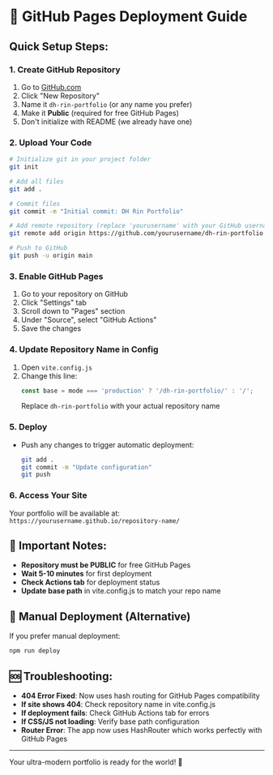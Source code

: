 # 🚀 GitHub Pages Deployment Guide

## Quick Setup Steps:

### 1. Create GitHub Repository
1. Go to [GitHub.com](https://github.com)
2. Click "New Repository"
3. Name it `dh-rin-portfolio` (or any name you prefer)
4. Make it **Public** (required for free GitHub Pages)
5. Don't initialize with README (we already have one)

### 2. Upload Your Code
```bash
# Initialize git in your project folder
git init

# Add all files
git add .

# Commit files
git commit -m "Initial commit: DH Rin Portfolio"

# Add remote repository (replace 'yourusername' with your GitHub username)
git remote add origin https://github.com/yourusername/dh-rin-portfolio.git

# Push to GitHub
git push -u origin main
```

### 3. Enable GitHub Pages
1. Go to your repository on GitHub
2. Click "Settings" tab
3. Scroll down to "Pages" section
4. Under "Source", select "GitHub Actions"
5. Save the changes

### 4. Update Repository Name in Config
1. Open `vite.config.js`
2. Change this line:
   ```js
   const base = mode === 'production' ? '/dh-rin-portfolio/' : '/';
   ```
   Replace `dh-rin-portfolio` with your actual repository name

### 5. Deploy
- Push any changes to trigger automatic deployment:
  ```bash
  git add .
  git commit -m "Update configuration"
  git push
  ```

### 6. Access Your Site
Your portfolio will be available at:
`https://yourusername.github.io/repository-name/`

## 📝 Important Notes:

- **Repository must be PUBLIC** for free GitHub Pages
- **Wait 5-10 minutes** for first deployment
- **Check Actions tab** for deployment status
- **Update base path** in vite.config.js to match your repo name

## 🔧 Manual Deployment (Alternative)
If you prefer manual deployment:
```bash
npm run deploy
```

## 🆘 Troubleshooting:
- **404 Error Fixed**: Now uses hash routing for GitHub Pages compatibility
- **If site shows 404**: Check repository name in vite.config.js
- **If deployment fails**: Check GitHub Actions tab for errors
- **If CSS/JS not loading**: Verify base path configuration
- **Router Error**: The app now uses HashRouter which works perfectly with GitHub Pages

---
Your ultra-modern portfolio is ready for the world! 🌟